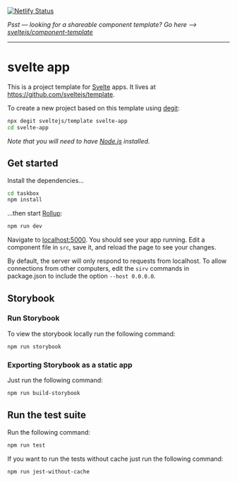 [![Netlify Status](https://api.netlify.com/api/v1/badges/300b052e-e553-4261-8774-40d5b1390584/deploy-status)](https://app.netlify.com/sites/jonniebigodes-storybook-svelte/deploys)

*Psst — looking for a shareable component template? Go here --> [sveltejs/component-template](https://github.com/sveltejs/component-template)*

---

# svelte app

This is a project template for [Svelte](https://svelte.dev) apps. It lives at https://github.com/sveltejs/template.

To create a new project based on this template using [degit](https://github.com/Rich-Harris/degit):

```bash
npx degit sveltejs/template svelte-app
cd svelte-app
```

*Note that you will need to have [Node.js](https://nodejs.org) installed.*


## Get started

Install the dependencies...

```bash
cd taskbox
npm install
```

...then start [Rollup](https://rollupjs.org):

```bash
npm run dev
```

Navigate to [localhost:5000](http://localhost:5000). You should see your app running. Edit a component file in `src`, save it, and reload the page to see your changes.

By default, the server will only respond to requests from localhost. To allow connections from other computers, edit the `sirv` commands in package.json to include the option `--host 0.0.0.0`.


## Storybook 

### Run Storybook

To view the storybook locally run the following command:

```bash
npm run storybook
```

### Exporting Storybook as a static app 

Just run the following command:
```bash
npm run build-storybook
```


## Run the test suite

Run the following command:
```bash
npm run test
```

If you want to run the tests without cache just run the following command:
```bash
npm run jest-without-cache
```

